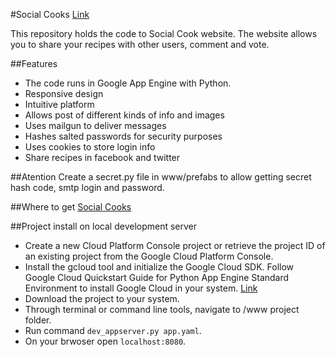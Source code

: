 #Social Cooks [Link](http://socialcooks.org/)

This repository holds the code to Social Cook website.
The website allows you to share your recipes with other users, comment and vote.

##Features
- The code runs in Google App Engine with Python.
- Responsive design
- Intuitive platform
- Allows post of different kinds of info and images
- Uses mailgun to deliver messages
- Hashes salted passwords for security purposes
- Uses cookies to store login info
- Share recipes in facebook and twitter

##Atention
Create a secret.py file in www/prefabs to allow getting secret hash code, smtp login and password.

##Where to get
[Social Cooks](http://socialcooks.org/)

##Project install on local development server
- Create a new Cloud Platform Console project or retrieve the project ID of an existing project from the Google Cloud Platform Console.
- Install the gcloud tool and initialize the Google Cloud SDK. Follow Google Cloud Quickstart Guide for Python App Engine Standard Environment to install Google Cloud in your system. [Link](https://cloud.google.com/appengine/docs/python/quickstart)
- Download the project to your system.
- Through terminal or command line tools, navigate to /www project folder.
- Run command `dev_appserver.py app.yaml`.
- On your brwoser open `localhost:8080`.



